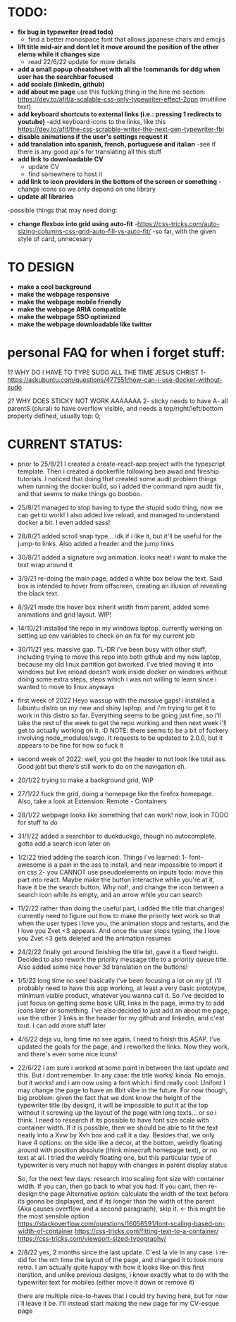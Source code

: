 # TODO:

- **fix bug in typewriter (read todo)**
  - find a better monospace font that allows japanese chars and emojis
- **lift title mid-air and dont let it move around the position of the other elems while it changes size**
  - read 22/6/22 update for more details
- **add a small popup cheatsheet with all the !commands for ddg when user has the searchbar focused**
- **add socials (linkedin, github)**
- **add about me page**
  use this fucking thing in the hire me section: https://dev.to/afif/a-scalable-css-only-typewriter-effect-2opn (multiline text)
- **add keyboard shortcuts to external links (i.e.: pressing 1 redirects to youtube)**
  -add keyboard icons to the links, like this https://dev.to/afif/the-css-scrabble-writer-the-next-gen-typewriter-fbi
- **disable animations if the user's settings request it**
- **add translation into spanish, french, portuguese and italian**
  -see if there is any good api's for translating all this stuff
- **add link to downloadable CV**
  - update CV
  - find somewhere to host it
- **add link to icon providers in the bottom of the screen or something**
  -change icons so we only depend on one library
- **update all libraries**

-possible things that may need doing:

- **change flexbox into grid using auto-fit** -https://css-tricks.com/auto-sizing-columns-css-grid-auto-fill-vs-auto-fit/
  -so far, with the given style of card, unnecesary

# TO DESIGN

- **make a cool background**
- **make the webpage responsive**
- **make the webpage mobile friendly**
- **make the webpage ARIA compatible**
- **make the webpage SSO optimized**
- **make the webpage downloadable like twitter**

# personal FAQ for when i forget stuff:

1? WHY DO I HAVE TO TYPE SUDO ALL THE TIME JESUS CHRIST
1- https://askubuntu.com/questions/477551/how-can-i-use-docker-without-sudo

2? WHY DOES STICKY NOT WORK AAAAAAA
2- sticky needs to have A- all parentS (plural) to have overflow visible, and needs a top/right/left/bottom property defined, usually top: 0;

# CURRENT STATUS:

- prior to 25/8/21
  I created a create-react-app project with the typescript template.
  Then i created a dockerfile following ben awad and fireship tutorials.
  I noticed that doing that created some audit problem things when running the docker build, so i added the command npm audit fix, and that seems to make things go booboo.

- 25/8/21
  managed to stop having to type the stupid sudo thing, now we can get to work! I also added live reload, and managed to understand docker a bit. I even added sass!

- 28/8/21
  added scroll snap type... idk if i like it, but it'll be useful for the jump-to links. Also added a header and the jump links

- 30/8/21
  added a signature svg animation. looks neat! i want to make the text wrap around it

- 3/9/21
  re-doing the main page, added a white box below the text. Said box is intended to hover from offscreen, creating an illusion of revealing the black text.

- 8/9/21
  made the hover box inherit width from parent, added some animations and grid layout. WIP!

- 14/10/21
  installed the repo in my windows laptop. currently working on setting up env variables to check on an fix for my current job

- 30/11/21
  yes, massive gap. TL-DR i've been busy with other stuff, including trying to move this repo into both github and my new laptop, because my old linux partition got bworked. I've tried moving it into windows but live reload doesn't work inside docker on windows without doing some extra steps, steps which i was not willing to learn since i wanted to move to linux anyways

- first week of 2022
  Heyo wassup with the massive gaps!
  i installed a lubuntu distro on my new and shiny laptop, and i'm trying to get it to work in this distro so far. Everything seems to be going just fine, so i'll take the rest of the week to get the repo working and then next week i'll get to actually working on it. :D
  NOTE: there seems to be a bit of fuckery involving node_modules/svgo. It requests to be updated to 2.0.0, but it appears to be fine for now so fuck it

- second week of 2022:
  well, you got the header to not look like total ass. Good job! but there's still work to do on the navigation eh.

- 20/1/22
  trying to make a background grid, WIP

- 27/1/22
  fuck the grid, doing a homepage like the firefox homepage.
  Also, take a look at Extension: Remote - Containers

- 28/1/22
  webpage looks like something that can work! now, look in TODO for stuff to do

- 31/1/22
  added a searchbar to duckduckgo, though no autocomplete.
  gotta add a search icon later on

- 1/2/22
  tried adding the search icon. Things i've learned:
  1- font-awesome is a pain in the ass to install, and near impossible to import it on css
  2- you CANNOT use pseudoelements on inputs
  todo: move this part into react. Maybe make the button interactive while you're at it, have it be the search button. Why not!, and change the icon between a search icon while its empty, and an arrow while you can search

- 11/2/22
  rather than doing the useful part, i added the title that changes! currently need to figure out how to make the priority text work
  so that when the user types i love you, the animation stops and restarts, and the I love you Zvet <3 appears.
  And once the user stops typing, the I love you Zvet <3 gets deleted and the animation resumes

- 24/2/22
  finally got around finishing the title bit, gave it a fixed height.
  Decided to also rework the priority message title to a priority queue title. Also added some nice hover 3d translation on the buttons!

- 1/5/22
  long time no see! basically i've been focusing a lot on my gf. I'll probably need to have this app working, at least a very basic prototype, minimum viable product, whatever you wanna call it. So i've decided to just focus on getting some basic URL links in the page, imma try to add icons later or something. I've also decided to just add an about me page, use the other 2 links in the header for my github and linkedin, and c'est tout. I can add more stuff later

- 4/6/22
  deja vu, long time no see again. I need to finish this ASAP.
  I've updated the goals for the page, and i reworked the links. Now they work, and there's even some nice icons!

- 22/6/22
  i am sure i worked at some point in between the last update and this. But i dont remember.
  In any case: the title works! kinda. No emojis. but it works! and i am now using a font which i find really cool: Unifont
  I may change the page to have an 8bit vibe in the future.
  For now though, big problem: given the fact that we dont know the height of the typewriter title (by design), it will be impossible to put it at the top without it screwing up the layout of the page with long texts... or so i think.
  I need to research if its possible to have font size scale with container width. If it is possible, then we should be able to fit the text neatly into a Xvw by Xvh box and call it a day.
  Besides that, we only have 4 options: on the side like a decor, at the bottom, weirdly floating around with position absolute (think minecraft homepage text), or no text at all.
  I tried the weirdly floating one, but this particular type of typewriter is very much not happy with changes in parent display status

  So, for the next few days: research into scaling font size with container width. If you can, then go back to what you had. If you cant, then re-design the page
  Alternative option: calculate the width of the text before its gonna be displayed, and if its longer than the width of the parent (Aka causes overflow and a second paragraph), skip it. ← this might be the most sensible option
  https://stackoverflow.com/questions/16056591/font-scaling-based-on-width-of-container
  https://css-tricks.com/fitting-text-to-a-container/
  https://css-tricks.com/viewport-sized-typography/

- 2/8/22
  yes, 2 months since the last update. C'est la vie
  In any case: i re-did for the nth time the layout of the page, and changed it to look more retro.
  I am actually quite happy with how it looks like on this first iteration, and unlike previous designs, i know exactly what to do with the typewriter text for mobiles (either move it down or remove it)

  there are multiple nice-to-haves that i could try having here, but for now i'll leave it be. I'll instead start making the new page for my CV-esque page
